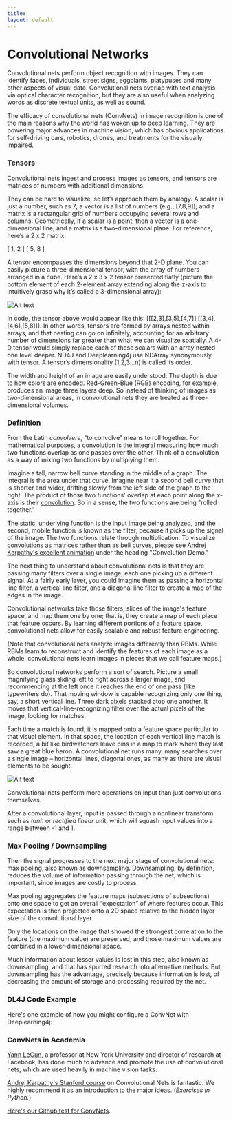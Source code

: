 ```yaml
---
title: 
layout: default
---
```


# Convolutional Networks

Convolutional nets perform object recognition with images. They can identify faces, individuals, street signs, eggplants, platypuses and many other aspects of visual data. Convolutional nets overlap with text analysis via optical character recognition, but they are also useful when analyzing words as discrete textual units, as well as sound. 

The efficacy of convolutional nets (ConvNets) in image recognition is one of the main reasons why the world has woken up to deep learning. They are powering major advances in machine vision, which has obvious applications for self-driving cars, robotics, drones, and treatments for the visually impaired. 

### Tensors

Convolutional nets ingest and process images as tensors, and tensors are matrices of numbers with additional dimensions. 

They can be hard to visualize, so let’s approach them by analogy. A scalar is just a number, such as 7; a vector is a list of numbers (e.g., [7,8,9]); and a matrix is a rectangular grid of numbers occupying several rows and columns. Geometrically, if a scalar is a point, then a vector is a one-dimensional line, and a matrix is a two-dimensional plane. For reference, here’s a 2 x 2 matrix:

[ 1, 2 ] 
[ 5, 8 ]

A tensor encompasses the dimensions beyond that 2-D plane. You can easily picture a three-dimensional tensor, with the array of numbers arranged in a cube. Here’s a 2 x 3 x 2 tensor presented flatly (picture the bottom element of each 2-element array extending along the z-axis to intuitively grasp why it’s called a 3-dimensional array):

![Alt text](../img/tensor.png) 

In code, the tensor above would appear like this: [[[2,3],[3,5],[4,7]],[[3,4],[4,6],[5,8]]]. In other words, tensors are formed by arrays nested within arrays, and that nesting can go on infinitely, accounting for an arbitrary number of dimensions far greater than what we can visualize spatially. A 4-D tensor would simply replace each of these scalars with an array nested one level deeper. ND4J and Deeplearning4j use NDArray synonymously with tensor. A tensor’s dimensionality (1,2,3…n) is called its order.

The width and height of an image are easily understood. The depth is due to how colors are encoded. Red-Green-Blue (RGB) encoding, for example, produces an image three layers deep. So instead of thinking of images as two-dimensional areas, in convolutional nets they are treated as three-dimensional volumes. 

### Definition

From the Latin *convolvere*, "to convolve" means to roll together. For mathematical purposes, a convolution is the integral measuring how much two functions overlap as one passes over the other. Think of a convolution as a way of mixing two functions by multiplying them. 

Imagine a tall, narrow bell curve standing in the middle of a graph. The integral is the area under that curve. Imagine near it a second bell curve that is shorter and wider, drifting slowly from the left side of the graph to the right. The product of those two functions' overlap at each point along the x-axis is their [convolution](http://mathworld.wolfram.com/Convolution.html). So in a sense, the two functions are being "rolled together."

The static, underlying function is the input image being analyzed, and the second, mobile function is known as the filter, because it picks up the signal of the image. The two functions relate through multiplication. To visualize convolutions as matrices rather than as bell curves, please see [Andrej Karpathy's excellent animation](https://cs231n.github.io/convolutional-networks/) under the heading "Convolution Demo."

The next thing to understand about convolutional nets is that they are passing many filters over a single image, each one picking up a different signal. At a fairly early layer, you could imagine them as passing a horizontal line filter, a vertical line filter, and a diagonal line filter to create a map of the edges in the image. 

Convolutional networks take those filters, slices of the image's feature space, and map them one by one; that is, they create a map of each place that feature occurs. By learning different portions of a feature space, convolutional nets allow for easily scalable and robust feature engineering.

(Note that convolutional nets analyze images differently than RBMs. While RBMs learn to reconstruct and identify the features of each image as a whole, convolutional nets learn images in pieces that we call feature maps.) 

So convolutional networks perform a sort of search. Picture a small magnifying glass sliding left to right across a larger image, and recommencing at the left once it reaches the end of one pass (like typewriters do). That moving window is capable recognizing only one thing, say, a short vertical line. Three dark pixels stacked atop one another. It moves that vertical-line-recognizing filter over the actual pixels of the image, looking for matches.

Each time a match is found, it is mapped onto a feature space particular to that visual element. In that space, the location of each vertical line match is recorded, a bit like birdwatchers leave pins in a map to mark where they last saw a great blue heron. A convolutional net runs many, many searches over a single image – horizontal lines, diagonal ones, as many as there are visual elements to be sought. 

![Alt text](../img/convnet.png) 

Convolutional nets perform more operations on input than just convolutions themselves. 

After a convolutional layer, input is passed through a nonlinear transform such as *tanh* or *rectified linear* unit, which will squash input values into a range between -1 and 1. 

### Max Pooling / Downsampling

Then the signal progresses to the next major stage of convolutional nets: max pooling, also known as downsampling. Downsampling, by definition, reduces the volume of information passing through the net, which is important, since images are costly to process.

Max pooling aggregates the feature maps (subsections of subsections) onto one space to get an overall “expectation” of where features occur. This expectation is then projected onto a 2D space relative to the hidden layer size of the convolutional layer.

Only the locations on the image that showed the strongest correlation to the feature (the maximum value) are preserved, and those maximum values are combined in a lower-dimensional space. 

Much information about lesser values is lost in this step, also known as downsampling, and that has spurred research into alternative methods. But downsampling has the advantage, precisely because information is lost, of decreasing the amount of storage and processing required by the net. 

### DL4J Code Example

Here's one example of how you might configure a ConvNet with Deeplearning4j:

<script src="http://gist-it.appspot.com/https://github.com/deeplearning4j/dl4j-0.0.3.3-examples/blob/master/src/main/java/org/deeplearning4j/convolution/CNNMnistExample.java?slice=32:100"></script>

### ConvNets in Academia

[Yann LeCun](http://yann.lecun.com/exdb/publis/pdf/lecun-iscas-10.pdf), a professor at New York University and director of research at Facebook, has done much to advance and promote the use of convolutional nets, which are used heavily in machine vision tasks. 

[Andrej Karpathy's Stanford course](https://cs231n.github.io/) on Convolutional Nets is fantastic. We highly recommend it as an introduction to the major ideas. (*Exercises in Python.*)

[Here's our Github test for ConvNets](https://github.com/deeplearning4j/deeplearning4j/blob/master/deeplearning4j-core/src/test/java/org/deeplearning4j/models/layers/ConvolutionDownSampleLayerTest.java).

 <script src="http://gist-it.appspot.com/https://github.com/deeplearning4j/deeplearning4j/blob/master/deeplearning4j-core/src/test/java/org/deeplearning4j/models/layers/ConvolutionDownSampleLayerTest.java?slice=55:99"></script>
